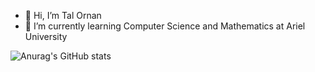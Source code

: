 - 👋 Hi, I’m Tal Ornan
- 🌱 I’m currently learning Computer Science and Mathematics at Ariel University


<!---
talornan/talornan is a ✨ special ✨ repository because its `README.md` (this file) appears on your GitHub profile.
You can click the Preview link to take a look at your changes.
--->
![Anurag's GitHub stats](https://github-readme-stats.vercel.app/api?talornan=anuraghazra&show_icons=true&theme=radical)
